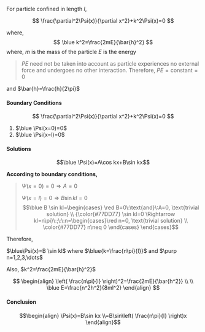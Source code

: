 For particle confined in length $l$,


$$
\frac{\partial^2\Psi(x)}{\partial x^2}+k^2\Psi(x)=0
$$

where, 
$$
\blue k^2=\frac{2mE}{\bar{h}^2}
$$
where, 
$m$ is the mass of the particle 
$E$ is the energy 
>$PE$ need not be taken into account as particle experiences no external force and undergoes no other interaction. Therefore, $PE=\text{constant}=0$  

and $\bar{h}=\frac{h}{2\pi}$ 

#### Boundary Conditions 

$$
\frac{\partial^2\Psi(x)}{\partial x^2}+k^2\Psi(x)=0
$$

1. $\blue \Psi(x=0)=0$
2. $\blue \Psi(x=l)=0$ 


#### Solutions 

$$\blue \Psi(x)=A\cos kx+B\sin kx$$

**According to boundary conditions,**

>$\Psi(x=0)=0 \Rightarrow A=0$
>
>$\Psi(x=l)=0 \Rightarrow B\sin kl=0$
>	$$\blue B \sin kl=\begin{cases} \red B=0\:\text{and}\:A=0, \text{trivial solution} \\  {\color{#77DD77}
\sin kl=0 \Rightarrow kl=n\pi}\:;\:\:n=\begin{cases}\red
n=0, \text{trivial solution} \\  \color{#77DD77}
n\neq 0
\end{cases}
\end{cases}$$

Therefore, 

$\blue\Psi(x)=B \sin kl$  where  $\blue{k=\frac{n\pi}{l}}$ and $\purp n=1,2,3,\dots$

Also, $k^2=\frac{2mE}{\bar{h}^2}$

$$
\begin{align}
\left( \frac{n\pi}{l} \right)^2=\frac{2mE}{\bar{h^2}} \\ \\
\blue E=\frac{n^2h^2}{8ml^2}
\end{align}
$$



#### Conclusion 

$$\begin{align}
\Psi(x)=B\sin kx \\=B\sin\left( \frac{n\pi}{l} \right)x
\end{align}$$